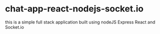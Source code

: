 # chat-app-react-nodejs-socket.io
  
this is a simple full stack application built using nodeJS Express React and Socket.io
